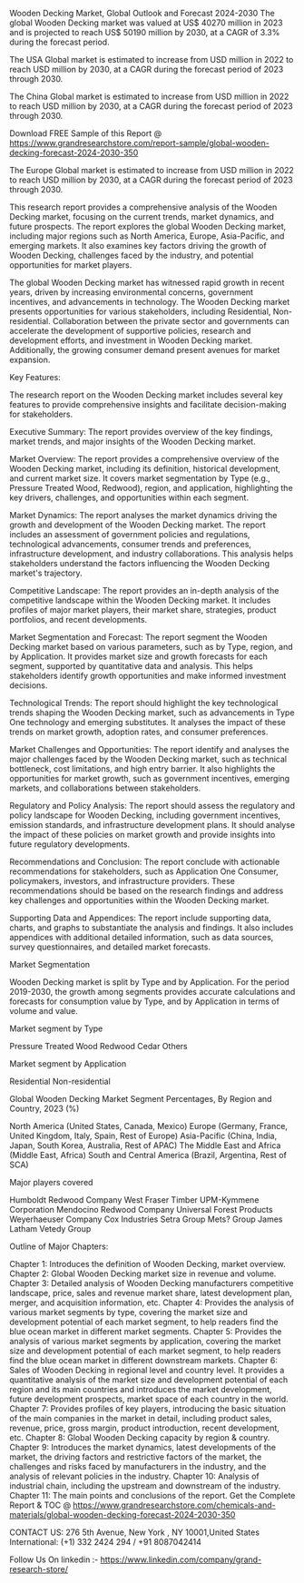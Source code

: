 Wooden Decking Market, Global Outlook and Forecast 2024-2030
The global Wooden Decking market was valued at US$ 40270 million in 2023 and is projected to reach US$ 50190 million by 2030, at a CAGR of 3.3% during the forecast period.

The USA Global market is estimated to increase from USD million in 2022 to reach USD million by 2030, at a CAGR during the forecast period of 2023 through 2030.

The China Global market is estimated to increase from USD million in 2022 to reach USD million by 2030, at a CAGR during the forecast period of 2023 through 2030.

Download FREE Sample of this Report @ https://www.grandresearchstore.com/report-sample/global-wooden-decking-forecast-2024-2030-350

The Europe Global market is estimated to increase from USD million in 2022 to reach USD million by 2030, at a CAGR during the forecast period of 2023 through 2030.

This research report provides a comprehensive analysis of the Wooden Decking market, focusing on the current trends, market dynamics, and future prospects. The report explores the global Wooden Decking market, including major regions such as North America, Europe, Asia-Pacific, and emerging markets. It also examines key factors driving the growth of Wooden Decking, challenges faced by the industry, and potential opportunities for market players.

The global Wooden Decking market has witnessed rapid growth in recent years, driven by increasing environmental concerns, government incentives, and advancements in technology. The Wooden Decking market presents opportunities for various stakeholders, including Residential, Non-residential. Collaboration between the private sector and governments can accelerate the development of supportive policies, research and development efforts, and investment in Wooden Decking market. Additionally, the growing consumer demand present avenues for market expansion.

Key Features:

The research report on the Wooden Decking market includes several key features to provide comprehensive insights and facilitate decision-making for stakeholders.

Executive Summary: The report provides overview of the key findings, market trends, and major insights of the Wooden Decking market.

Market Overview: The report provides a comprehensive overview of the Wooden Decking market, including its definition, historical development, and current market size. It covers market segmentation by Type (e.g., Pressure Treated Wood, Redwood), region, and application, highlighting the key drivers, challenges, and opportunities within each segment.

Market Dynamics: The report analyses the market dynamics driving the growth and development of the Wooden Decking market. The report includes an assessment of government policies and regulations, technological advancements, consumer trends and preferences, infrastructure development, and industry collaborations. This analysis helps stakeholders understand the factors influencing the Wooden Decking market's trajectory.

Competitive Landscape: The report provides an in-depth analysis of the competitive landscape within the Wooden Decking market. It includes profiles of major market players, their market share, strategies, product portfolios, and recent developments.

Market Segmentation and Forecast: The report segment the Wooden Decking market based on various parameters, such as by Type, region, and by Application. It provides market size and growth forecasts for each segment, supported by quantitative data and analysis. This helps stakeholders identify growth opportunities and make informed investment decisions.

Technological Trends: The report should highlight the key technological trends shaping the Wooden Decking market, such as advancements in Type One technology and emerging substitutes. It analyses the impact of these trends on market growth, adoption rates, and consumer preferences.

Market Challenges and Opportunities: The report identify and analyses the major challenges faced by the Wooden Decking market, such as technical bottleneck, cost limitations, and high entry barrier. It also highlights the opportunities for market growth, such as government incentives, emerging markets, and collaborations between stakeholders.

Regulatory and Policy Analysis: The report should assess the regulatory and policy landscape for Wooden Decking, including government incentives, emission standards, and infrastructure development plans. It should analyse the impact of these policies on market growth and provide insights into future regulatory developments.

Recommendations and Conclusion: The report conclude with actionable recommendations for stakeholders, such as Application One Consumer, policymakers, investors, and infrastructure providers. These recommendations should be based on the research findings and address key challenges and opportunities within the Wooden Decking market.

Supporting Data and Appendices: The report include supporting data, charts, and graphs to substantiate the analysis and findings. It also includes appendices with additional detailed information, such as data sources, survey questionnaires, and detailed market forecasts.

Market Segmentation

Wooden Decking market is split by Type and by Application. For the period 2019-2030, the growth among segments provides accurate calculations and forecasts for consumption value by Type, and by Application in terms of volume and value.

Market segment by Type

Pressure Treated Wood
Redwood
Cedar
Others

Market segment by Application

Residential
Non-residential

Global Wooden Decking Market Segment Percentages, By Region and Country, 2023 (%)

North America (United States, Canada, Mexico)
Europe (Germany, France, United Kingdom, Italy, Spain, Rest of Europe)
Asia-Pacific (China, India, Japan, South Korea, Australia, Rest of APAC)
The Middle East and Africa (Middle East, Africa)
South and Central America (Brazil, Argentina, Rest of SCA)

Major players covered

Humboldt Redwood Company
West Fraser Timber
UPM-Kymmene Corporation
Mendocino Redwood Company
Universal Forest Products
Weyerhaeuser Company
Cox Industries
Setra Group
Mets? Group
James Latham
Vetedy Group

Outline of Major Chapters:

Chapter 1: Introduces the definition of Wooden Decking, market overview.
Chapter 2: Global Wooden Decking market size in revenue and volume.
Chapter 3: Detailed analysis of Wooden Decking manufacturers competitive landscape, price, sales and revenue market share, latest development plan, merger, and acquisition information, etc.
Chapter 4: Provides the analysis of various market segments by type, covering the market size and development potential of each market segment, to help readers find the blue ocean market in different market segments.
Chapter 5: Provides the analysis of various market segments by application, covering the market size and development potential of each market segment, to help readers find the blue ocean market in different downstream markets.
Chapter 6: Sales of Wooden Decking in regional level and country level. It provides a quantitative analysis of the market size and development potential of each region and its main countries and introduces the market development, future development prospects, market space of each country in the world.
Chapter 7: Provides profiles of key players, introducing the basic situation of the main companies in the market in detail, including product sales, revenue, price, gross margin, product introduction, recent development, etc.
Chapter 8: Global Wooden Decking capacity by region & country.
Chapter 9: Introduces the market dynamics, latest developments of the market, the driving factors and restrictive factors of the market, the challenges and risks faced by manufacturers in the industry, and the analysis of relevant policies in the industry.
Chapter 10: Analysis of industrial chain, including the upstream and downstream of the industry.
Chapter 11: The main points and conclusions of the report.
Get the Complete Report & TOC @ https://www.grandresearchstore.com/chemicals-and-materials/global-wooden-decking-forecast-2024-2030-350

CONTACT US:
276 5th Avenue, New York , NY 10001,United States
International: (+1) 332 2424 294 / +91 8087042414

Follow Us On linkedin :- https://www.linkedin.com/company/grand-research-store/
